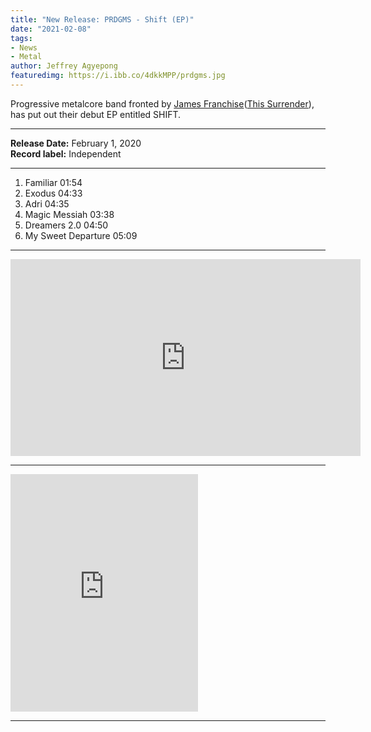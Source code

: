 ```yaml
---
title: "New Release: PRDGMS - Shift (EP)"
date: "2021-02-08"
tags:
- News
- Metal
author: Jeffrey Agyepong
featuredimg: https://i.ibb.co/4dkkMPP/prdgms.jpg
---
```


Progressive metalcore band fronted by [James Franchise](https://web.facebook.com/jamesfranchisemusic?__cft__[0]=AZXjtFpiIvAYBQx3SeOJFG9jjzpsAg8f6-V-fqqQAbrNknq43OfkCEz9818nDYpYGZUM4hidm24VfP3jtJ5lQ2VUlAlHiqx2UmMRsYcHFwzzF6iErwhgxN6CLI69DY3bZwzHT1WwfOPxl4zk82-iAEvIEEPOmkfApuSWlO4OSsQuG7_AVE5R2At8A8kLTHyaP4U&__tn__=-]K-R)([This Surrender](https://web.facebook.com/ThisSurrender/?__cft__[0]=AZXjtFpiIvAYBQx3SeOJFG9jjzpsAg8f6-V-fqqQAbrNknq43OfkCEz9818nDYpYGZUM4hidm24VfP3jtJ5lQ2VUlAlHiqx2UmMRsYcHFwzzF6iErwhgxN6CLI69DY3bZwzHT1WwfOPxl4zk82-iAEvIEEPOmkfApuSWlO4OSsQuG7_AVE5R2At8A8kLTHyaP4U&__tn__=kK-R)), has put out their debut EP entitled SHIFT.

<hr>

**Release Date:** February 1, 2020<br>
**Record label:** Independent<br>

* * *

1. Familiar 01:54
2. Exodus 04:33
3. Adri 04:35
4. Magic Messiah 03:38
5. Dreamers 2.0 04:50
6. My Sweet Departure 05:09

***

<div class="video-container"><iframe src="https://www.youtube.com/embed/https://youtube.com/playlist?list=PLkeGp8-QZlQj-pHAxXMpoS4Seo6IC56Lw" width="560" height="315" frameborder="0"></iframe></div>

<hr>

<iframe src="https://open.spotify.com/embed/album/3wGiNAfb4UEeOw3xf3nfeK" width="300" height="380" frameborder="0" allowtransparency="true" allow="encrypted-media"></iframe>

<hr>